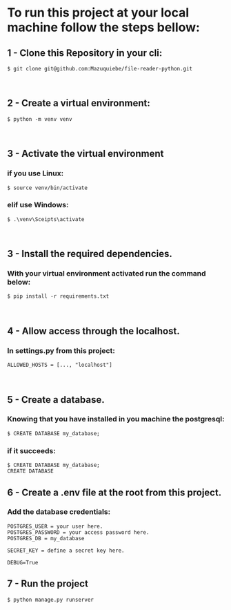 # To run this project at your local machine follow the steps bellow:

## 1 - Clone this Repository in your cli:

```
$ git clone git@github.com:Mazuquiebe/file-reader-python.git

```

<br>

## 2 - Create a virtual environment:

```
$ python -m venv venv
```

<br>

## 3 - Activate the virtual environment

### if you use Linux:

```
$ source venv/bin/activate
```

### elif use Windows:

```
$ .\venv\Sceipts\activate
```

<br>

## 3 - Install the required dependencies.

### With your virtual environment activated run the command below:

```
$ pip install -r requirements.txt
```

<br>

## 4 - Allow access through the localhost.

### In settings.py from this project:

```
ALLOWED_HOSTS = [..., "localhost"]
```

<br>

## 5 - Create a database.

### Knowing that you have installed in you machine the postgresql:

```
$ CREATE DATABASE my_database;
```

### if it succeeds:

```
$ CREATE DATABASE my_database;
CREATE DATABASE
```

## 6 - Create a .env file at the root from this project.

### Add the database credentials:

```
POSTGRES_USER = your user here.
POSTGRES_PASSWORD = your access password here.
POSTGRES_DB = my_database

SECRET_KEY = define a secret key here.

DEBUG=True
```

## 7 - Run the project

```
$ python manage.py runserver
```
